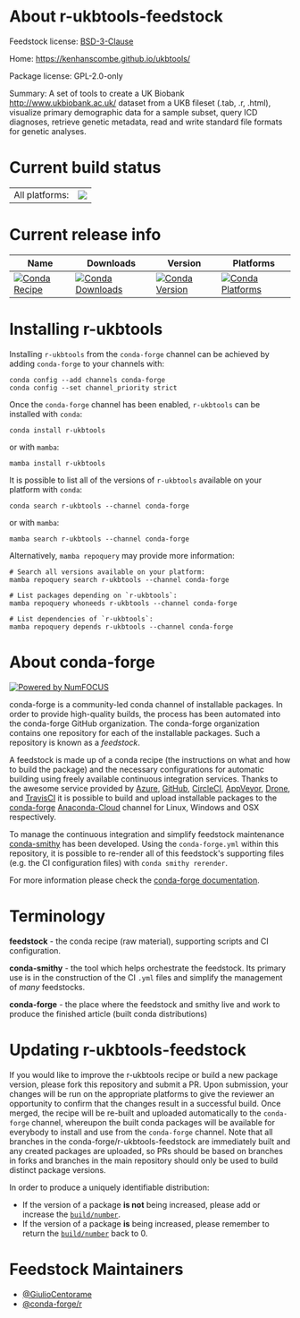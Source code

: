 About r-ukbtools-feedstock
==========================

Feedstock license: [BSD-3-Clause](https://github.com/conda-forge/r-ukbtools-feedstock/blob/main/LICENSE.txt)

Home: https://kenhanscombe.github.io/ukbtools/

Package license: GPL-2.0-only

Summary: A set of tools to create a UK Biobank <http://www.ukbiobank.ac.uk/> dataset from a UKB fileset (.tab, .r, .html), visualize primary demographic data for a sample subset, query ICD diagnoses, retrieve genetic metadata, read and write standard file formats for genetic analyses.

Current build status
====================


<table><tr><td>All platforms:</td>
    <td>
      <a href="https://dev.azure.com/conda-forge/feedstock-builds/_build/latest?definitionId=17730&branchName=main">
        <img src="https://dev.azure.com/conda-forge/feedstock-builds/_apis/build/status/r-ukbtools-feedstock?branchName=main">
      </a>
    </td>
  </tr>
</table>

Current release info
====================

| Name | Downloads | Version | Platforms |
| --- | --- | --- | --- |
| [![Conda Recipe](https://img.shields.io/badge/recipe-r--ukbtools-green.svg)](https://anaconda.org/conda-forge/r-ukbtools) | [![Conda Downloads](https://img.shields.io/conda/dn/conda-forge/r-ukbtools.svg)](https://anaconda.org/conda-forge/r-ukbtools) | [![Conda Version](https://img.shields.io/conda/vn/conda-forge/r-ukbtools.svg)](https://anaconda.org/conda-forge/r-ukbtools) | [![Conda Platforms](https://img.shields.io/conda/pn/conda-forge/r-ukbtools.svg)](https://anaconda.org/conda-forge/r-ukbtools) |

Installing r-ukbtools
=====================

Installing `r-ukbtools` from the `conda-forge` channel can be achieved by adding `conda-forge` to your channels with:

```
conda config --add channels conda-forge
conda config --set channel_priority strict
```

Once the `conda-forge` channel has been enabled, `r-ukbtools` can be installed with `conda`:

```
conda install r-ukbtools
```

or with `mamba`:

```
mamba install r-ukbtools
```

It is possible to list all of the versions of `r-ukbtools` available on your platform with `conda`:

```
conda search r-ukbtools --channel conda-forge
```

or with `mamba`:

```
mamba search r-ukbtools --channel conda-forge
```

Alternatively, `mamba repoquery` may provide more information:

```
# Search all versions available on your platform:
mamba repoquery search r-ukbtools --channel conda-forge

# List packages depending on `r-ukbtools`:
mamba repoquery whoneeds r-ukbtools --channel conda-forge

# List dependencies of `r-ukbtools`:
mamba repoquery depends r-ukbtools --channel conda-forge
```


About conda-forge
=================

[![Powered by
NumFOCUS](https://img.shields.io/badge/powered%20by-NumFOCUS-orange.svg?style=flat&colorA=E1523D&colorB=007D8A)](https://numfocus.org)

conda-forge is a community-led conda channel of installable packages.
In order to provide high-quality builds, the process has been automated into the
conda-forge GitHub organization. The conda-forge organization contains one repository
for each of the installable packages. Such a repository is known as a *feedstock*.

A feedstock is made up of a conda recipe (the instructions on what and how to build
the package) and the necessary configurations for automatic building using freely
available continuous integration services. Thanks to the awesome service provided by
[Azure](https://azure.microsoft.com/en-us/services/devops/), [GitHub](https://github.com/),
[CircleCI](https://circleci.com/), [AppVeyor](https://www.appveyor.com/),
[Drone](https://cloud.drone.io/welcome), and [TravisCI](https://travis-ci.com/)
it is possible to build and upload installable packages to the
[conda-forge](https://anaconda.org/conda-forge) [Anaconda-Cloud](https://anaconda.org/)
channel for Linux, Windows and OSX respectively.

To manage the continuous integration and simplify feedstock maintenance
[conda-smithy](https://github.com/conda-forge/conda-smithy) has been developed.
Using the ``conda-forge.yml`` within this repository, it is possible to re-render all of
this feedstock's supporting files (e.g. the CI configuration files) with ``conda smithy rerender``.

For more information please check the [conda-forge documentation](https://conda-forge.org/docs/).

Terminology
===========

**feedstock** - the conda recipe (raw material), supporting scripts and CI configuration.

**conda-smithy** - the tool which helps orchestrate the feedstock.
                   Its primary use is in the construction of the CI ``.yml`` files
                   and simplify the management of *many* feedstocks.

**conda-forge** - the place where the feedstock and smithy live and work to
                  produce the finished article (built conda distributions)


Updating r-ukbtools-feedstock
=============================

If you would like to improve the r-ukbtools recipe or build a new
package version, please fork this repository and submit a PR. Upon submission,
your changes will be run on the appropriate platforms to give the reviewer an
opportunity to confirm that the changes result in a successful build. Once
merged, the recipe will be re-built and uploaded automatically to the
`conda-forge` channel, whereupon the built conda packages will be available for
everybody to install and use from the `conda-forge` channel.
Note that all branches in the conda-forge/r-ukbtools-feedstock are
immediately built and any created packages are uploaded, so PRs should be based
on branches in forks and branches in the main repository should only be used to
build distinct package versions.

In order to produce a uniquely identifiable distribution:
 * If the version of a package **is not** being increased, please add or increase
   the [``build/number``](https://docs.conda.io/projects/conda-build/en/latest/resources/define-metadata.html#build-number-and-string).
 * If the version of a package **is** being increased, please remember to return
   the [``build/number``](https://docs.conda.io/projects/conda-build/en/latest/resources/define-metadata.html#build-number-and-string)
   back to 0.

Feedstock Maintainers
=====================

* [@GiulioCentorame](https://github.com/GiulioCentorame/)
* [@conda-forge/r](https://github.com/conda-forge/r/)

